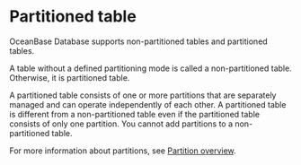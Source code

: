 # Partitioned table

OceanBase Database supports non-partitioned tables and partitioned tables.

A table without a defined partitioning mode is called a non-partitioned table. Otherwise, it is partitioned table.

A partitioned table consists of one or more partitions that are separately managed and can operate independently of each other. A partitioned table is different from a non-partitioned table even if the partitioned table consists of only one partition. You cannot add partitions to a non-partitioned table.

For more information about partitions, see [Partition overview](../400.partition-of-oracle-mode/100.the-partition-overview-of-oracle-mode.md).






